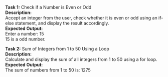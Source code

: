  **Task 1:** Check if a Number is Even or Odd  
 **Description:**  
 Accept an integer from the user, check whether it is even or odd using an if-else statement, and display the result accordingly.  
 **Expected Output:**  
Enter a number: 15  
15  is a odd number.  

**Task 2:** Sum of Integers from 1 to 50 Using a Loop  
**Description:**  
Calculate and display the sum of all integers from 1 to 50 using a for loop.  
**Expected Output:**  
The sum of numbers from 1 to 50 is:  1275  
